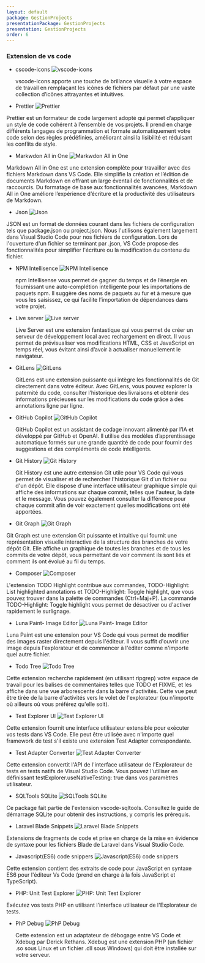 ```yaml
---
layout: default
package: GestionProjects
presentationPackage: GestionProjects
presentation: GestionProjects
order: 6
---
```

### Extension de vs code


<!-- note --> 
- cscode-icons ![vscode-icons](/lab_crud/Gestion-projets/Analyse-Techniques/les-extension/images/vscode-icons.jpg)
  
  vscode-icons apporte une touche de brillance visuelle à votre espace de travail en remplaçant les icônes de fichiers par défaut par une vaste collection d’icônes attrayantes et intuitives.

<!-- new slide -->

- Prettier ![Prettier](/lab_crud/Gestion-projets/Analyse-Techniques/les-extension/images/prettier.jpg)
  
<!-- note -->

  Prettier est un formateur de code largement adopté qui permet d’appliquer un style de code cohérent à l’ensemble de vos projets. Il prend en charge différents langages de programmation et formate automatiquement votre code selon des règles prédéfinies, améliorant ainsi la lisibilité et réduisant les conflits de style.

<!-- new slide -->


- Markwdon All in One  ![Markwdon All in One](/lab_crud/Gestion-projets/Analyse-Techniques/les-extension/images/markdown-all-in-one.jpg)


<!-- note -->
  Markdown All in One est une extension complète pour travailler avec des fichiers Markdown dans VS Code. Elle simplifie la création et l’édition de documents Markdown en offrant un large éventail de fonctionnalités et de raccourcis. Du formatage de base aux fonctionnalités avancées, Markdown All in One améliore l’expérience d’écriture et la productivité des utilisateurs de Markdown.


<!-- new slide -->

- Json ![Json](/lab_crud/Gestion-projets/Analyse-Techniques/les-extension/images/json.png)


<!-- note -->

  JSON est un format de données courant dans les fichiers de configuration tels que package.json ou project.json. Nous l'utilisons également largement dans Visual Studio Code pour nos fichiers de configuration. Lors de l'ouverture d'un fichier se terminant par .json, VS Code propose des fonctionnalités pour simplifier l'écriture ou la modification du contenu du fichier.



  - NPM Intellisence ![NPM Intellisence](/lab_crud/Gestion-projets/Analyse-Techniques/les-extension/images/npm-intellisense.jpg)
    

    npm Intellisense vous permet de gagner du temps et de l’énergie en fournissant une auto-complétion intelligente pour les importations de paquets npm. Il suggère des noms de paquets au fur et à mesure que vous les saisissez, ce qui facilite l’importation de dépendances dans votre projet.

  - Live server ![Live server](/lab_crud/Gestion-projets/Analyse-Techniques/les-extension/images/live-server.jpg)
    


    Live Server est une extension fantastique qui vous permet de créer un serveur de développement local avec rechargement en direct. Il vous permet de prévisualiser vos modifications HTML, CSS et JavaScript en temps réel, vous évitant ainsi d’avoir à actualiser manuellement le navigateur.


  - GitLens ![GitLens](/lab_crud/Gestion-projets/Analyse-Techniques/les-extension/images/gitlens.jpg)
    

    GitLens est une extension puissante qui intègre les fonctionnalités de Git directement dans votre éditeur. Avec GitLens, vous pouvez explorer la paternité du code, consulter l’historique des livraisons et obtenir des informations précieuses sur les modifications du code grâce à des annotations ligne par ligne.
  


  - GitHub Copilot ![GitHub Copilot](/lab_crud/Gestion-projets/Analyse-Techniques/les-extension/images/github-copilot.jpg)
    

    GitHub Copilot est un assistant de codage innovant alimenté par l’IA et développé par GitHub et OpenAI. Il utilise des modèles d’apprentissage automatique formés sur une grande quantité de code pour fournir des suggestions et des compléments de code intelligents. 



  - Git History ![Git History](/lab_crud/Gestion-projets/Analyse-Techniques/les-extension/images/Githistory.png)
    

    Git History est une autre extension Git utile pour VS Code qui vous permet de visualiser et de rechercher l'historique Git d'un fichier ou d'un dépôt. Elle dispose d'une interface utilisateur graphique simple qui affiche des informations sur chaque commit, telles que l'auteur, la date et le message. Vous pouvez également consulter la différence pour chaque commit afin de voir exactement quelles modifications ont été apportées. 



  - Git Graph ![Git Graph](/lab_crud/Gestion-projets/Analyse-Techniques/les-extension/images/Gitgraph.png)


  Git Graph est une extension Git puissante et intuitive qui fournit une représentation visuelle interactive de la structure des branches de votre dépôt Git. Elle affiche un graphique de toutes les branches et de tous les commits de votre dépôt, vous permettant de voir comment ils sont liés et comment ils ont évolué au fil du temps.



  - Composer ![Composer](/lab_crud/Gestion-projets/Analyse-Techniques/les-extension/images/composer1.png)


  L'extension TODO Highlight contribue aux commandes, TODO-Highlight: List highlighted annotations et TODO-Highlight: Toggle highlight, que vous pouvez trouver dans la palette de commandes (Ctrl+Maj+P). La commande TODO-Highlight: Toggle highlight vous permet de désactiver ou d'activer rapidement le surlignage.




  - Luna Paint- Image Editor ![Luna Paint- Image Editor](/lab_crud/Gestion-projets/Analyse-Techniques/les-extension/images/Luna.PNG)


  Luna Paint est une extension pour VS Code qui vous permet de modifier des images raster directement depuis l'éditeur. Il vous suffit d'ouvrir une image depuis l'explorateur et de commencer à l'éditer comme n'importe quel autre fichier.



  - Todo Tree ![Todo Tree](/lab_crud/Gestion-projets/Analyse-Techniques/les-extension/images/todo.PNG)


  Cette extension recherche rapidement (en utilisant ripgrep) votre espace de travail pour les balises de commentaires telles que TODO et FIXME, et les affiche dans une vue arborescente dans la barre d'activités. Cette vue peut être tirée de la barre d'activités vers le volet de l'explorateur (ou n'importe où ailleurs où vous préférez qu'elle soit).


  - Test Explorer UI ![Test Explorer UI](/lab_crud/Gestion-projets/Analyse-Techniques/les-extension/images/test.PNG)


  Cette extension fournit une interface utilisateur extensible pour exécuter vos tests dans VS Code. Elle peut être utilisée avec n'importe quel framework de test s'il existe une extension Test Adapter correspondante.



  - Test Adapter Converter ![Test Adapter Converter](/lab_crud/Gestion-projets/Analyse-Techniques/les-extension/images/test.adapter.PNG)


  Cette extension convertit l'API de l'interface utilisateur de l'Explorateur de tests en tests natifs de Visual Studio Code. Vous pouvez l'utiliser en définissant testExplorer.useNativeTesting: true dans vos paramètres utilisateur.



  - SQLTools SQLite ![SQLTools SQLite](/lab_crud/Gestion-projets/Analyse-Techniques/les-extension/images/sqlite.PNG)

  Ce package fait partie de l'extension vscode-sqltools.
  Consultez le guide de démarrage SQLite pour obtenir des instructions, y compris les prérequis.



  - Laravel Blade Snippets ![Laravel Blade Snippets](/lab_crud/Gestion-projets/Analyse-Techniques/les-extension/images/Laravel.PNG)


  Extensions de fragments de code et prise en charge de la mise en évidence de syntaxe pour les fichiers Blade de Laravel dans Visual Studio Code.
    


  - Javascript(ES6) code snippers ![Javascript(ES6) code snippers](/lab_crud/Gestion-projets/Analyse-Techniques/les-extension/images/js.PNG)


  Cette extension contient des extraits de code pour JavaScript en syntaxe ES6 pour l'éditeur Vs Code (prend en charge à la fois JavaScript et TypeScript).



  - PHP: Unit Test Explorer ![PHP: Unit Test Explorer](/lab_crud/Gestion-projets/Analyse-Techniques/les-extension/images/phpunittest.PNG)


  Exécutez vos tests PHP en utilisant l'interface utilisateur de l'Explorateur de tests.



  - PhP Debug ![PhP Debug](/lab_crud/Gestion-projets/Analyse-Techniques/les-extension/images/debug.PNG)


    Cette extension est un adaptateur de débogage entre VS Code et Xdebug par Derick Rethans. Xdebug est une extension PHP (un fichier .so sous Linux et un fichier .dll sous Windows) qui doit être installée sur votre serveur.

<!-- new slide -->
